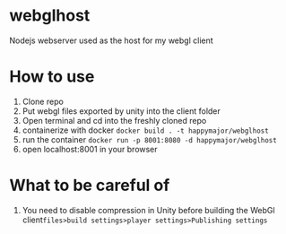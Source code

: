 # webglhost
Nodejs webserver used as the host for my webgl client

# How to use

1. Clone repo
2. Put webgl files exported by unity into the client folder
3. Open terminal and cd into the freshly cloned repo 
4. containerize with docker ```docker build . -t happymajor/webglhost```
5. run the container ```docker run -p 8001:8080 -d happymajor/webglhost``` 
6. open localhost:8001 in your browser

# What to be careful of

1. You need to disable compression in Unity before building the WebGl client```files>build settings>player settings>Publishing settings```
